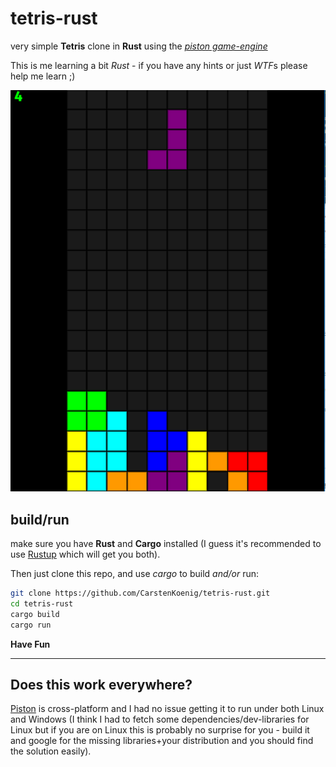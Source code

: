 # tetris-rust

very simple **Tetris** clone in **Rust** using the [*piston game-engine*](https://crates.io/crates/piston)

This is me learning a bit *Rust* - if you have any hints or just *WTF*s please help me learn ;)

![screenshot](./screenshot.png)

## build/run

make sure you have **Rust** and **Cargo** installed (I guess it's recommended to use [Rustup](https://www.rust-lang.org/tools/install#:~:text=To%20install%20Rust%2C%20if%20you,follow%20the%20on%2Dscreen%20instructions.&text=If%20you%20are%20running%20Windows,follow%20the%20on%2Dscreen%20instructions.) which will get you both).

Then just clone this repo, and use *cargo* to build *and/or* run:

```sh
git clone https://github.com/CarstenKoenig/tetris-rust.git
cd tetris-rust
cargo build
cargo run
```

**Have Fun**

---

## Does this work everywhere?

[Piston](https://github.com/PistonDevelopers/piston/wiki/Frequently-Asked-Questions-(FAQ)) is cross-platform and I had no issue getting it to run under both Linux and Windows (I think I had to fetch some dependencies/dev-libraries for Linux but if you are on Linux this is probably no surprise for you - build it and google for the missing libraries+your distribution and you should find the solution easily).

